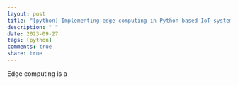 ```yaml
---
layout: post
title: "[python] Implementing edge computing in Python-based IoT systems"
description: " "
date: 2023-09-27
tags: [python]
comments: true
share: true
---
```


Edge computing is a